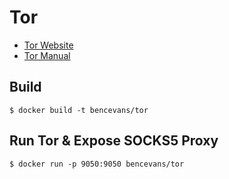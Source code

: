 # Tor

* [Tor Website](https://www.torproject.org/)
* [Tor Manual](https://www.torproject.org/docs/tor-manual.html.en)

## Build

    $ docker build -t bencevans/tor

## Run Tor & Expose SOCKS5 Proxy

    $ docker run -p 9050:9050 bencevans/tor
